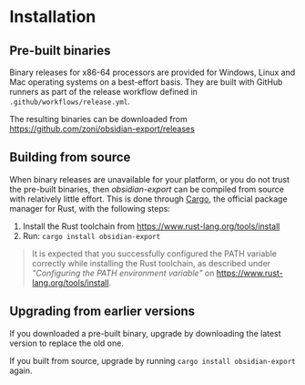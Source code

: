 # Installation

## Pre-built binaries

Binary releases for x86-64 processors are provided for Windows, Linux and Mac operating systems on a best-effort basis.
They are built with GitHub runners as part of the release workflow defined in `.github/workflows/release.yml`.

The resulting binaries can be downloaded from <https://github.com/zoni/obsidian-export/releases>

## Building from source

When binary releases are unavailable for your platform, or you do not trust the pre-built binaries, then _obsidian-export_ can be compiled from source with relatively little effort.
This is done through [Cargo], the official package manager for Rust, with the following steps:

1. Install the Rust toolchain from <https://www.rust-lang.org/tools/install>
2. Run: `cargo install obsidian-export`

> It is expected that you successfully configured the PATH variable correctly while installing the Rust toolchain, as described under _"Configuring the PATH environment variable"_ on <https://www.rust-lang.org/tools/install>.

## Upgrading from earlier versions

If you downloaded a pre-built binary, upgrade by downloading the latest version to replace the old one.

If you built from source, upgrade by running `cargo install obsidian-export` again.

[Cargo]: https://doc.rust-lang.org/cargo/

